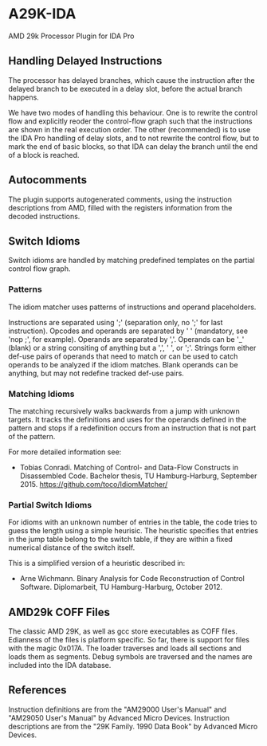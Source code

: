 # A29K-IDA
AMD 29k Processor Plugin for IDA Pro

## Handling Delayed Instructions
The processor has delayed branches, which cause the instruction after the
delayed branch to be executed in a delay slot, before the actual branch
happens.

We have two modes of handling this behaviour. One is to rewrite the control
flow and explicitly reoder the control-flow graph such that the instructions
are shown in the real execution order.  The other (recommended) is to use the
IDA Pro handling of delay slots, and to not rewrite the control flow, but to
mark the end of basic blocks, so that IDA can delay the branch until the end of
a block is reached.

## Autocomments
The plugin supports autogenerated comments, using the instruction descriptions
from AMD, filled with the registers information from the decoded instructions.

## Switch Idioms
Switch idioms are handled by matching predefined templates on the partial
control flow graph.

### Patterns
The idiom matcher uses patterns of instructions and operand placeholders.

Instructions are separated using ';' (separation only, no ';' for last
instruction). Opcodes and operands are separated by ' ' (mandatory, see 'nop
;', for example). Operands are separated by ','. Operands can be '\_' (blank)
or a string consiting of anything but a ',', ' ', or ';'. Strings form either
def-use pairs of operands that need to match or can be used to catch operands
to be analyzed if the idiom matches. Blank operands can be anything, but may
not redefine tracked def-use pairs.

### Matching Idioms
The matching recursively walks backwards from a jump with unknown targets. It
tracks the definitions and uses for the operands defined in the pattern and
stops if a redefinition occurs from an instruction that is not part of the
pattern.

For more detailed information see: 
- Tobias Conradi. Matching of Control- and Data-Flow Constructs in Disassembled
  Code. Bachelor thesis, TU Hamburg-Harburg, September 2015. 
  https://github.com/toco/IdiomMatcher/

### Partial Switch Idioms
For idioms with an unknown number of entries in the table, the code tries to
guess the length using a simple heurisic. The heuristic specifies that entries
in the jump table belong to the switch table, if they are within a fixed
numerical distance of the switch itself.

This is a simplified version of a heuristic described in: 
- Arne Wichmann. Binary Analysis for Code Reconstruction of Control Software.
  Diplomarbeit, TU Hamburg-Harburg, October 2012. 

## AMD29k COFF Files
The classic AMD 29K, as well as gcc store executables as COFF files.  Edianness
of the files is platform specific. So far, there is support for files with the
magic 0x017A.
The loader traverses and loads all sections and loads them as segments.  Debug
symbols are traversed and the names are included into the IDA database.

## References
Instruction definitions are from the "AM29000 User's Manual" and "AM29050
User's Manual" by Advanced Micro Devices.  Instruction descriptions are from
the "29K Family. 1990 Data Book" by Advanced Micro Devices.

